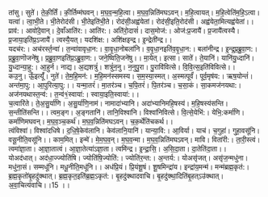 

  
तांसु। सुते॑। ते॒की॒र्तिं। की॒र्तिम्म॑घवन्। म॒घ॒व॒न्म॒हि॒त्वा। म॒घ॒व॒न्निति॑मघऽवन्। म॒हि॒त्वायत्। म॒हि॒त्वेति॑म॒हि॒ऽत्वा। यत्वा॑। त्वा॒भी॒ते। भी॒तेरोद॑सी। भी॒तेइति॑भी॒ते। रोद॑सी॒अह्व॑येतां। रोद॑सी॒इति॒रोद॑सी। अह्व॑येता॒मित्यह्व॑येतां।। प्राव॑:। आवो॑दे॒वान्। दे॒वाँआति॑र:। आति॑र:। अति॑रो॒दासं॑। दास॒मोज॑:। ओज॑:प्र॒जायै॑। प्र॒जायै॑त्वस्यै। प्र॒जाया॒इति॑प्र॒ऽजायै॑। त्वस्यै॒यत्। यदशि॑क्ष:। अशि॑क्षइन्द्र। इ॒न्द्रेती॑न्द्र।।  
यदच॑र:। अच॑रर्स्त॒न्वा॑। त॒न्वा॑वावृधा॒न:। वा॒वृ॒धा॒नोबला॑नि। व॒वृ॒धा॒नइति॑व॒वृ॒धा॒न:। बला॑नीन्द्र। इ॒न्द्र॒प्र॒ब्रु॒वा॒ण:। प्र॒ब्रु॒वा॒णॊजने॑षु। प्र॒ब्रु॒वा॒णइति॑प्र॒ऽब्रु॒वा॒ण:। जने॒ष्विति॒जने॑षु।। मा॒येत्। इत्सा। साते॑। ते॒यानि॑। यानि॑यु॒ध्दानि॑। यु॒ध्दान्या॒हु:। आ॒हुर्न। नाद्य। अ॒द्यशत्रुं॑। शत्रुं॑न॒नु। न॒नुपु॒रा। पु॒रावि॑वित्से। वि॒वि॒त्स॒इति॑विवित्से।।  
कउ॒नु। ऊँ॒इत्यूँ॑। नुते॑। ते॒म॒हि॒मन॑:। म॒हि॒मन॑स्समस्य। स॒म॒स्या॒स्मत्। अ॒स्मत्पूर्वं॑। पूर्व॒मृष॑य:। ऋष॒योन्तं॑। अन्त॑मा॒पु:। आ॒पुरित्या॒पु:।। यन्मा॒तरं॑। मा॒तर॑ञ्च। च॒पि॒तरं॑। पि॒तर॑ञ्च। च॒सा॒कं। सा॒कमज॑नयथा:। अज॑नयथास्त॒न्व॑:। त॒न्व॑१॒॑स्वाया॑:। स्वाया॒इति॒स्वाया॑:।।  
च॒त्वारि॑ते। ते॒अ॒सु॒र्या॑णि। अ॒सु॒र्या॑णि॒नाम॑। नामादा॑भ्यानि। अदा॑भ्यानिमहि॒षस्य॑। म॒हि॒षस्य॑सन्ति। स॒न्तीति॑सन्ति।। त्वम॒ङ्ग। अ॒ङ्गतानि॑। तानि॒विश्वा॑नि। विश्वा॑निवित्से। वि॒त्से॒येभि॑:। येभि॒:कर्मा॑णि। कर्मा॑णिमघवन्। म॒घ॒व॒ञ्च॒कर्थ॑। म॒घ॒व॒न्निति॑मघऽवन्। च॒क॒र्थेति॑चकर्थ।।  
त्वंविश्वा॑। विश्वा॑दधिषे। द॒धि॒षे॒केव॑लानि। केव॑लानि॒यानि॑। यान्या॒वि:। आ॒विर्या। याच॑। च॒गुहा॑। गुहा॒वसू॑नि। वसू॒नीति॒वसू॑नि।। काम॒मित्। इन्मे॑। मे॒म॒घ॒व॒न्। म॒घ॒व॒न्मा। म॒घ॒व॒न्निति॑मघऽवन्। मावि। विता॑री:। ता॒री॒स्त्वं। त्वमा॑ज्ञा॒ता। आ॒ज्ञा॒तात्वं। आ॒ज्ञा॒तेत्या॑ऽज्ञा॒ता। त्वमि॑न्द्र। इ॒न्द्रा॒सि॒। अ॒सि॒दा॒ता। दा॒तेति॑दा॒ता।।  
योअद॑धात्। अद॑धा॒ज्ज्योति॑षि। ज्योति॑षि॒ज्योति॑:। ज्योति॑र॒न्त:। अ॒न्तर्य:। योअसृ॑जत्। असृ॑ज॒न्मधु॑ना। मधु॑ना॒सं। सम्मधू॑नि। मधू॒नीति॒मधू॑नि।। अध॑प्रि॒यं। प्रि॒यंशू॒षं। शू॒षमिन्द्रा॑य। इन्द्रा॑य॒मन्म॑। मन्म॑ब्रह्म॒कृत॑:। ब्र॒ह्म॒कृतो॑बृ॒हदु॑क्थात्। ब्र॒ह्म॒कृत॒इति॑ब्र॒ह्म॒ऽकृत॑:। बृ॒हदु॑क्थादवाचि। बृ॒हदु॑क्था॒दिति॑बृ॒हत्ऽउ॑क्थात्। अ॒वा॒चित्य॑वाचि।।15 ।।  
